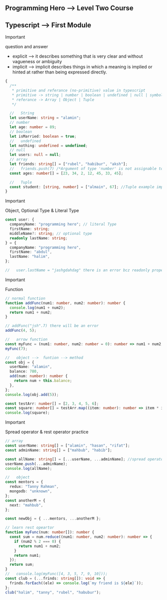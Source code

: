 ## Programming Hero --> Level Two Course

## Typescript --> First Module

> [!IMPORTANT]
> question and answer

- explicit --> it describes something that is very clear and without vagueness or ambiguity
- implicit --> implicit describes things in which a meaning is implied or hinted at rather than being expressed directly.

```ts
{
  /**
   * primitive and referance (no-primitive) value in typescript
   * primitive -> string | number | boolean | undefined | null | symbol
   * referance -> Array | Object | Tuple
   */

  //   String
  let userName: string = "alamin";
  // number
  let age: number = 89;
  // boolean
  let isMarried: boolean = true;
  //   undefined
  let nothing: undefined = undefined;
  // null
  let users: null = null;
  // array
  let friends: string[] = ["rubel", "habibur", "aksh"];
  //   friends.push(7) /*Argument of type 'number' is not assignable to parameter of type 'string' */
  const ages: number[] = [23, 34, 2, 12, 45, 33, 45];

  //   Tuple
  const student: [string, number] = ["almain", 67]; //Tuple example important
}
```

> [!IMPORTANT]
> Object, Optional Type & Literal Type

```ts
const user: {
  companyName: "programming hero"; // literal Type
  firstName: string;
  middleName?: string; // optional type
  readonly lastName: string;
} = {
  companyName: "programming hero",
  firstName: "abdul",
  lastName: "halim",
};

//   user.lastName = "jashgdahdag" there is an error bcz readonly property cann't be changed
```

> [!IMPORTANT]
> Function

```ts
// normal function
function addFunc(num1: number, num2: number): number {
  console.log(num1 + num2);
  return num1 + num2;
}

// addFunc("jsh".7) there will be an error
addFunc(4, 5);

//   arrow function
const myFunc = (num1: number, num2: number = 0): number => num1 + num2;
myFunc(7);

//   object -->  funtion --> method
const obj = {
  userName: "alamin",
  balance: 780,
  add(num: number): number {
    return num + this.balance;
  },
};
console.log(obj.add(5));

const testArr: number[] = [2, 3, 4, 5, 6];
const square: number[] = testArr.map((item: number): number => item * item);
console.log(square);
```

> [!IMPORTANT]
> Spread operator & rest operator practice

```ts
// array
const userName: string[] = ["alamin", "hasan", "rifat"];
const adminName: string[] = ["mahbub", "habib"];

const allName: string[] = [...userName, ...adminName]; //spread operator
userName.push(...adminName);
console.log(allName);

//   object
const mentors = {
  redux: "Tanny Rahman",
  mongodb: "unknown",
};
const anotherM = {
  next: "mahbub",
};

const newObj = { ...mentors, ...anotherM };

// learn rest opeartor
function myFunc(num: number[]): number {
  const sum = num.reduce((num1: number, num2: number): number => {
    if (num2 % 2 === 0) {
      return num1 + num2;
    }
    return num1;
  });
  return sum;
}
//   console.log(myFunc([4, 3, 5, 7, 9, 10]));
const club = (...frinds: string[]): void => {
  frinds.forEach((ele) => console.log(`my friend is ${ele}`));
};
club("halim", "tanny", "rubel", "habubur");
```
